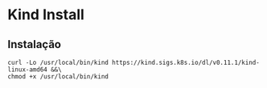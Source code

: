 # Kind Install

## Instalação

    curl -Lo /usr/local/bin/kind https://kind.sigs.k8s.io/dl/v0.11.1/kind-linux-amd64 &&\
    chmod +x /usr/local/bin/kind
